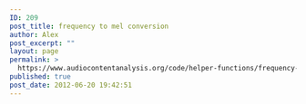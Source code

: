 ```yaml
---
ID: 209
post_title: frequency to mel conversion
author: Alex
post_excerpt: ""
layout: page
permalink: >
  https://www.audiocontentanalysis.org/code/helper-functions/frequency-to-mel-conversion/
published: true
post_date: 2012-06-20 19:42:51
---
```

<script src="https://gist-it.appspot.com/https://github.com/alexanderlerch/ACA-Code/blob/master/ToolFreq2Mel.m">
</script>